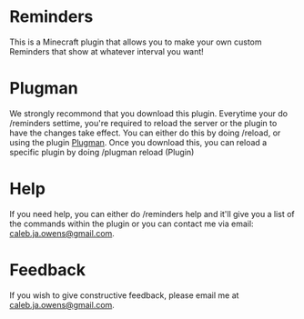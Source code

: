 # Reminders
This is a Minecraft plugin that allows you to make your own custom Reminders that show at whatever interval you want!

# Plugman
We strongly recommond that you download this plugin. Everytime your do /reminders settime, you're required to reload the server or the plugin to have the changes take effect. You can either do this by doing /reload, or using the plugin [Plugman](https://dev.bukkit.org/projects/plugman). Once you download this, you can reload a specific plugin by doing /plugman reload (Plugin)

# Help
If you need help, you can either do /reminders help and it'll give you a list of the commands within the plugin or you can contact me via email: caleb.ja.owens@gmail.com. 

# Feedback
If you wish to give constructive feedback, please email me at caleb.ja.owens@gmail.com. 
